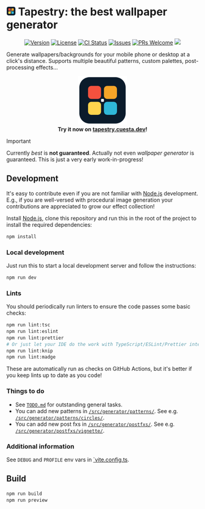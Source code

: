 <h1><a href="https://tapestry.cuesta.dev"><img src="./public/pwa-64x64.png" width="24" height="24" /></a> Tapestry: the best wallpaper generator</h1>

<p align="center">
  <a href="#tapestry-the-best-wallpaper-generator">
    <img src="https://img.shields.io/github/package-json/v/alvaro-cuesta/tapestry" alt="Version" /></a>
  <a href="./LICENSE">
    <img src="https://img.shields.io/github/license/alvaro-cuesta/tapestry" alt="License" /></a>
  <a href="https://github.com/alvaro-cuesta/tapestry/actions/workflows/ci.yml">
    <img src="https://github.com/alvaro-cuesta/tapestry/actions/workflows/ci.yml/badge.svg" alt="CI Status" /></a>
  <a href="https://github.com/alvaro-cuesta/tapestry/issues">
    <img src="https://img.shields.io/github/issues/alvaro-cuesta/tapestry" alt="Issues" /></a>
  <a href="#development">
    <img src="https://img.shields.io/badge/PRs-welcome-brightgreen.svg" alt="PRs Welcome" /></a>
  <a href="https://pr.new/alvaro-cuesta/tapestry" alt="Start new PR in StackBlitz Codeflow">
    <img src="https://developer.stackblitz.com/img/start_pr_small.svg" /></a>
</p>

Generate wallpapers/backgrounds for your mobile phone or desktop at a click's distance. Supports multiple beautiful
patterns, custom palettes, post-processing effects...

<p align="center">
  <a href="https://tapestry.cuesta.dev"><img src="./public/pwa-192x192.png" alt="Tapestry" width="128" height="128" /></a>
  <br />
  <b>Try it now on <a href="https://tapestry.cuesta.dev">tapestry.cuesta.dev</a>!</b>
</p>

> [!IMPORTANT]
> Currently _best_ is **not guaranteed**. Actually not even _wallpaper generator_ is guaranteed. This is just a very
> early work-in-progress!

## Development

It's easy to contribute even if you are not familiar with [Node.js](https://nodejs.org) development. E.g., if you are
well-versed with procedural image generation your contributions are appreciated to grow our effect collection!

Install [Node.js](https://nodejs.org), clone this repository and run this in the root of the project to install the
required dependencies:

```sh
npm install
```

### Local development

Just run this to start a local development server and follow the instructions:

```sh
npm run dev
```

### Lints

You should periodically run linters to ensure the code passes some basic checks:

```sh
npm run lint:tsc
npm run lint:eslint
npm run lint:prettier
# Or just let your IDE do the work with TypeScript/ESLint/Prettier integrations
npm run lint:knip
npm run lint:madge
```

These are automatically run as checks on GitHub Actions, but it's better if you keep lints up to date as you code!

### Things to do

- See [`TODO.md`](TODO.md) for outstanding general tasks.
- You can add new patterns in [`/src/generator/patterns/`](./src/generator/patterns/). See e.g.
  [`/src/generator/patterns/circles/`](./src/generator/patterns/circles/).
- You can add new post fxs in [`/src/generator/postfxs/`](./src/generator/postfxs/). See e.g.
  [`/src/generator/postfxs/vignette/`](./src/generator/postfxs/vignette/).

### Additional information

See `DEBUG` and `PROFILE` env vars in [`vite.config.ts](./vite.config.ts).

## Build

```sh
npm run build
npm run preview
```
